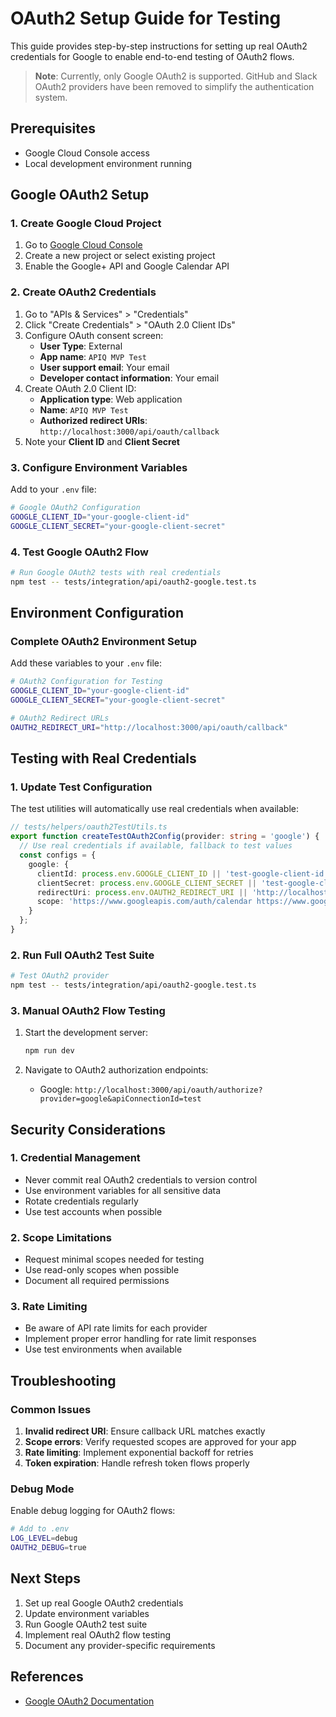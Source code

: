 # OAuth2 Setup Guide for Testing

This guide provides step-by-step instructions for setting up real OAuth2 credentials for Google to enable end-to-end testing of OAuth2 flows.

> **Note**: Currently, only Google OAuth2 is supported. GitHub and Slack OAuth2 providers have been removed to simplify the authentication system.

## Prerequisites

- Google Cloud Console access
- Local development environment running

## Google OAuth2 Setup

### 1. Create Google Cloud Project

1. Go to [Google Cloud Console](https://console.cloud.google.com/)
2. Create a new project or select existing project
3. Enable the Google+ API and Google Calendar API

### 2. Create OAuth2 Credentials

1. Go to "APIs & Services" > "Credentials"
2. Click "Create Credentials" > "OAuth 2.0 Client IDs"
3. Configure OAuth consent screen:
   - **User Type**: External
   - **App name**: `APIQ MVP Test`
   - **User support email**: Your email
   - **Developer contact information**: Your email
4. Create OAuth 2.0 Client ID:
   - **Application type**: Web application
   - **Name**: `APIQ MVP Test`
   - **Authorized redirect URIs**: `http://localhost:3000/api/oauth/callback`
5. Note your **Client ID** and **Client Secret**

### 3. Configure Environment Variables

Add to your `.env` file:
```bash
# Google OAuth2 Configuration
GOOGLE_CLIENT_ID="your-google-client-id"
GOOGLE_CLIENT_SECRET="your-google-client-secret"
```

### 4. Test Google OAuth2 Flow

```bash
# Run Google OAuth2 tests with real credentials
npm test -- tests/integration/api/oauth2-google.test.ts
```

## Environment Configuration

### Complete OAuth2 Environment Setup

Add these variables to your `.env` file:

```bash
# OAuth2 Configuration for Testing
GOOGLE_CLIENT_ID="your-google-client-id"
GOOGLE_CLIENT_SECRET="your-google-client-secret"

# OAuth2 Redirect URLs
OAUTH2_REDIRECT_URI="http://localhost:3000/api/oauth/callback"
```

## Testing with Real Credentials

### 1. Update Test Configuration

The test utilities will automatically use real credentials when available:

```typescript
// tests/helpers/oauth2TestUtils.ts
export function createTestOAuth2Config(provider: string = 'google') {
  // Use real credentials if available, fallback to test values
  const configs = {
    google: {
      clientId: process.env.GOOGLE_CLIENT_ID || 'test-google-client-id',
      clientSecret: process.env.GOOGLE_CLIENT_SECRET || 'test-google-client-secret',
      redirectUri: process.env.OAUTH2_REDIRECT_URI || 'http://localhost:3000/api/oauth/callback',
      scope: 'https://www.googleapis.com/auth/calendar https://www.googleapis.com/auth/gmail.readonly'
    }
  };
}
```

### 2. Run Full OAuth2 Test Suite

```bash
# Test OAuth2 provider
npm test -- tests/integration/api/oauth2-google.test.ts
```

### 3. Manual OAuth2 Flow Testing

1. Start the development server:
   ```bash
   npm run dev
   ```

2. Navigate to OAuth2 authorization endpoints:
   - Google: `http://localhost:3000/api/oauth/authorize?provider=google&apiConnectionId=test`

## Security Considerations

### 1. Credential Management

- Never commit real OAuth2 credentials to version control
- Use environment variables for all sensitive data
- Rotate credentials regularly
- Use test accounts when possible

### 2. Scope Limitations

- Request minimal scopes needed for testing
- Use read-only scopes when possible
- Document all required permissions

### 3. Rate Limiting

- Be aware of API rate limits for each provider
- Implement proper error handling for rate limit responses
- Use test environments when available

## Troubleshooting

### Common Issues

1. **Invalid redirect URI**: Ensure callback URL matches exactly
2. **Scope errors**: Verify requested scopes are approved for your app
3. **Rate limiting**: Implement exponential backoff for retries
4. **Token expiration**: Handle refresh token flows properly

### Debug Mode

Enable debug logging for OAuth2 flows:

```bash
# Add to .env
LOG_LEVEL=debug
OAUTH2_DEBUG=true
```

## Next Steps

1. Set up real Google OAuth2 credentials
2. Update environment variables
3. Run Google OAuth2 test suite
4. Implement real OAuth2 flow testing
5. Document any provider-specific requirements

## References

- [Google OAuth2 Documentation](https://developers.google.com/identity/protocols/oauth2) 